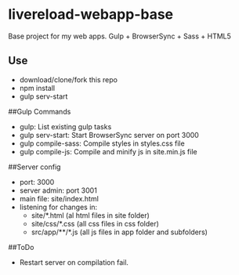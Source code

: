 # livereload-webapp-base
Base project for my web apps. Gulp + BrowserSync + Sass + HTML5

## Use
- download/clone/fork this repo
- npm install
- gulp serv-start

##Gulp Commands

- gulp: List existing gulp tasks
- gulp serv-start: Start BrowserSync server on port 3000
- gulp compile-sass: Compile styles in styles.css file
- gulp compile-js: Compile and minify js in site.min.js file

##Server config
- port: 3000
- server admin: port 3001
- main file: site/index.html
- listening for changes in: 
  - site/*.html (al html files in site folder)
  - site/css/*.css (all css files in css folder)
  - src/app/**/*.js (all js files in app folder and subfolders)

##ToDo
- Restart server on compilation fail.
